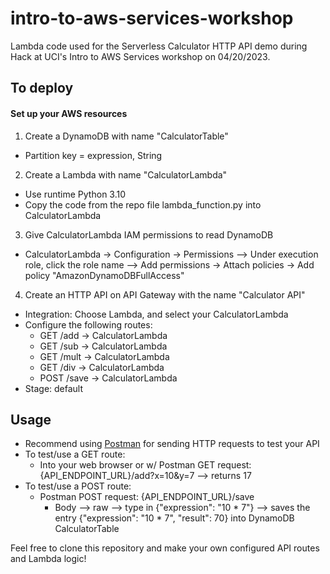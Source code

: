# intro-to-aws-services-workshop
Lambda code used for the Serverless Calculator HTTP API demo during Hack at UCI's Intro to AWS Services workshop on 04/20/2023.

## To deploy

#### Set up your AWS resources

1. Create a DynamoDB with name "CalculatorTable"
- Partition key = expression, String

2. Create a Lambda with name "CalculatorLambda"
- Use runtime Python 3.10
- Copy the code from the repo file lambda_function.py into CalculatorLambda

3. Give CalculatorLambda IAM permissions to read DynamoDB
- CalculatorLambda -> Configuration -> Permissions --> Under execution role, click the role name --> Add permissions -> Attach policies -> Add policy "AmazonDynamoDBFullAccess"

4. Create an HTTP API on API Gateway with the name "Calculator API"
- Integration: Choose Lambda, and select your CalculatorLambda
- Configure the following routes:
  - GET /add -> CalculatorLambda
  - GET /sub -> CalculatorLambda 
  - GET /mult -> CalculatorLambda
  - GET /div -> CalculatorLambda
  - POST /save -> CalculatorLambda
- Stage: default

## Usage
- Recommend using [Postman](https://web.postman.co/) for sending HTTP requests to test your API
- To test/use a GET route:
  - Into your web browser or w/ Postman GET request: {API_ENDPOINT_URL}/add?x=10&y=7 --> returns 17
- To test/use a POST route:
  - Postman POST request: {API_ENDPOINT_URL}/save
    - Body --> raw --> type in {"expression": "10 * 7"} --> saves the entry {"expression": "10 * 7", "result": 70} into DynamoDB CalculatorTable

Feel free to clone this repository and make your own configured API routes and Lambda logic!

